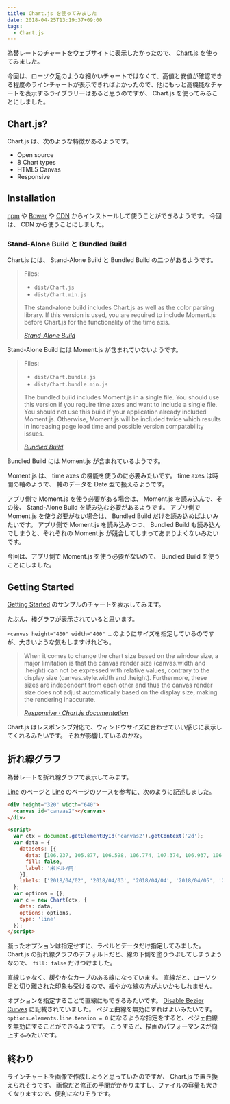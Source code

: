 ```yaml
---
title: Chart.js を使ってみました
date: 2018-04-25T13:19:37+09:00
tags:
  - Chart.js
---
```


為替レートのチャートをウェブサイトに表示したかったので、 [Chart.js](http://www.chartjs.org/) を使ってみました。

<!--more-->

<script src="//cdnjs.cloudflare.com/ajax/libs/Chart.js/2.7.2/Chart.bundle.min.js"></script>

今回は、ローソク足のような細かいチャートではなくて、高値と安値が確認できる程度のラインチャートが表示できればよかったので、他にもっと高機能なチャートを表示するライブラリーはあると思うのですが、 Chart.js を使ってみることにしました。

## Chart.js?

Chart.js は、次のような特徴があるようです。

* Open source
* 8 Chart types
* HTML5 Canvas
* Responsive

## Installation

[npm](http://www.chartjs.org/docs/latest/getting-started/installation.html#npm) や [Bower](http://www.chartjs.org/docs/latest/getting-started/installation.html#bower) や [CDN](http://www.chartjs.org/docs/latest/getting-started/installation.html#cdn) からインストールして使うことができるようです。
今回は、 CDN から使うことにしました。

### Stand-Alone Build と Bundled Build

Chart.js には、 Stand-Alone Build と Bundled Build の二つがあるようです。

> Files:
>
> * `dist/Chart.js`
> * `dist/Chart.min.js`
>
> The stand-alone build includes Chart.js as well as the color parsing library. If this version is used, you are required to include Moment.js before Chart.js for the functionality of the time axis.
>
> <cite>[Stand-Alone Build](http://www.chartjs.org/docs/latest/getting-started/installation.html#stand-alone-build)</cite>

Stand-Alone Build には Moment.js が含まれていないようです。

> Files:
>
> * `dist/Chart.bundle.js`
> * `dist/Chart.bundle.min.js`
>
> The bundled build includes Moment.js in a single file. You should use this version if you require time axes and want to include a single file. You should not use this build if your application already included Moment.js. Otherwise, Moment.js will be included twice which results in increasing page load time and possible version compatability issues.
>
> <cite>[Bundled Build](http://www.chartjs.org/docs/latest/getting-started/installation.html#bundled-build)</cite>

Bundled Build には Moment.js が含まれているようです。

Moment.js は、 time axes の機能を使うのに必要みたいです。
time axes は時間の軸のようで、 軸のデータを Date 型で扱えるようです。

アプリ側で Moment.js を使う必要がある場合は、 Moment.js を読み込んで、その後、 Stand-Alone Build を読み込む必要があるようです。
アプリ側で Moment.js を使う必要がない場合は、 Bundled Build だけを読み込めばよいみたいです。
アプリ側で Moment.js を読み込みつつ、 Bundled Build も読み込んでしまうと、それぞれの Moment.js が競合してしまってあまりよくないみたいです。

今回は、アプリ側で Moment.js を使う必要がないので、 Bundled Build を使うことにしました。

## Getting Started

[Getting Started](http://www.chartjs.org/docs/latest/getting-started/) のサンプルのチャートを表示してみます。

<canvas id="myChart" width="400" height="400"></canvas>

<script>
  var ctx = document.getElementById("myChart").getContext('2d');
  var myChart = new Chart(ctx, {
    type: 'bar',
    data: {
      labels: ["Red", "Blue", "Yellow", "Green", "Purple", "Orange"],
      datasets: [{
        label: '# of Votes',
        data: [12, 19, 3, 5, 2, 3],
        backgroundColor: [
          'rgba(255, 99, 132, 0.2)',
          'rgba(54, 162, 235, 0.2)',
          'rgba(255, 206, 86, 0.2)',
          'rgba(75, 192, 192, 0.2)',
          'rgba(153, 102, 255, 0.2)',
          'rgba(255, 159, 64, 0.2)'
        ],
        borderColor: [
          'rgba(255, 99, 132, 1)',
          'rgba(54, 162, 235, 1)',
          'rgba(255, 206, 86, 1)',
          'rgba(75, 192, 192, 1)',
          'rgba(153, 102, 255, 1)',
          'rgba(255, 159, 64, 1)'
        ],
        borderWidth: 1
      }]
    },
    options: {
      scales: {
        yAxes: [{
          ticks: {
            beginAtZero: true
          }
        }]
      }
    }
  });
</script>

たぶん、棒グラフが表示されていると思います。

`<canvas height="400" width="400" …` のようにサイズを指定しているのですが、大きいような気もしますけれども。

> When it comes to change the chart size based on the window size, a major limitation is that the canvas render size (canvas.width and .height) can not be expressed with relative values, contrary to the display size (canvas.style.width and .height). Furthermore, these sizes are independent from each other and thus the canvas render size does not adjust automatically based on the display size, making the rendering inaccurate.
>
> <cite>[Responsive · Chart.js documentation](http://www.chartjs.org/docs/latest/general/responsive.html)</cite>

Chart.js はレスポンシブ対応で、ウィンドウサイズに合わせていい感じに表示してくれるみたいです。
それが影響しているのかな。

## 折れ線グラフ

為替レートを折れ線グラフで表示してみます。

[Line](http://www.chartjs.org/docs/latest/charts/line.html) のページと [Line](http://www.chartjs.org/docs/latest/charts/line.html) のページのソースを参考に、次のように記述しました。

```html
<div height="320" width="640">
  <canvas id="canvas2"></canvas>
</div>

<script>
  var ctx = document.getElementById('canvas2').getContext('2d');
  var data = {
    datasets: [{
      data: [106.237, 105.877, 106.598, 106.774, 107.374, 106.937, 106.754, 107.19, 106.777, 107.294, 107.468, 107.104, 106.991, 107.223, 107.354, 107.768, 108.698, 108.808, 109.418, 109.288, 109.063],
      fill: false,
      label: '米ドル/円'
    }],
    labels: ['2018/04/02', '2018/04/03', '2018/04/04', '2018/04/05', '2018/04/06', '2018/04/09', '2018/04/10', '2018/04/11', '2018/04/12', '2018/04/13', '2018/04/16', '2018/04/17', '2018/04/18', '2018/04/19', '2018/04/20', '2018/04/23', '2018/04/24', '2018/04/25', '2018/04/26', '2018/04/27', '2018/04/30']
  };
  var options = {};
  var c = new Chart(ctx, {
    data: data,
    options: options,
    type: 'line'
  });
</script>
```

<div height="320" width="640">
  <canvas id="canvas2"></canvas>
</div>

<script>
  (function () {
    var ctx = document.getElementById('canvas2').getContext('2d');
    var data = {
      datasets: [{
        data: [106.237, 105.877, 106.598, 106.774, 107.374, 106.937, 106.754, 107.19, 106.777, 107.294, 107.468, 107.104, 106.991, 107.223, 107.354, 107.768, 108.698, 108.808, 109.418, 109.288, 109.063],
        fill: false,
        label: '米ドル/円'
      }],
      labels: ['2018/04/02', '2018/04/03', '2018/04/04', '2018/04/05', '2018/04/06', '2018/04/09', '2018/04/10', '2018/04/11', '2018/04/12', '2018/04/13', '2018/04/16', '2018/04/17', '2018/04/18', '2018/04/19', '2018/04/20', '2018/04/23', '2018/04/24', '2018/04/25', '2018/04/26', '2018/04/27', '2018/04/30']
    };
    var options = {};
    var c = new Chart(ctx, {
      data: data,
      options: options,
      type: 'line'
    });
  })();
</script>

凝ったオプションは指定せずに、ラベルとデータだけ指定してみました。
Chart.js の折れ線グラフのデフォルトだと、線の下側を塗りつぶしてしまうようなので、 `fill: false` だけつけました。

直線じゃなく、緩やかなカーブのある線になっています。
直線だと、ローソク足と切り離された印象も受けるので、緩やかな線の方がよいかもしれません。

オプションを指定することで直線にもできるみたいです。
[Disable Bezier Curves](http://www.chartjs.org/docs/latest/charts/line.html#disable-bezier-curves) に記載されていました。
ベジェ曲線を無効にすればよいみたいです。
`options.elements.line.tension = 0` になるような指定をすると、ベジェ曲線を無効にすることができるようです。
こうすると、描画のパフォーマンスが向上するみたいです。

## 終わり

ラインチャートを画像で作成しようと思っていたのですが、 Chart.js で置き換えられそうです。
画像だと修正の手間がかかりますし、ファイルの容量も大きくなりますので、便利になりそうです。
